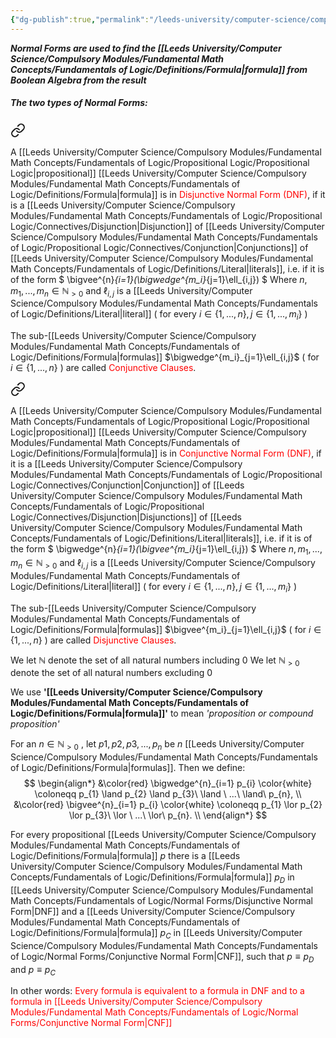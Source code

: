 ```yaml
---
{"dg-publish":true,"permalink":"/leeds-university/computer-science/compulsory-modules/fundamental-math-concepts/fundamentals-of-logic/normal-forms/normal-forms/"}
---
```


***Normal Forms are used to find the [[Leeds University/Computer Science/Compulsory Modules/Fundamental Math Concepts/Fundamentals of Logic/Definitions/Formula\|formula]] from Boolean Algebra from the result***
##### The two types of Normal Forms:

<div class="transclusion internal-embed is-loaded"><a class="markdown-embed-link" href="/leeds-university/computer-science/compulsory-modules/fundamental-math-concepts/fundamentals-of-logic/normal-forms/disjunctive-normal-form/" aria-label="Open link"><svg xmlns="http://www.w3.org/2000/svg" width="24" height="24" viewBox="0 0 24 24" fill="none" stroke="currentColor" stroke-width="2" stroke-linecap="round" stroke-linejoin="round" class="svg-icon lucide-link"><path d="M10 13a5 5 0 0 0 7.54.54l3-3a5 5 0 0 0-7.07-7.07l-1.72 1.71"></path><path d="M14 11a5 5 0 0 0-7.54-.54l-3 3a5 5 0 0 0 7.07 7.07l1.71-1.71"></path></svg></a><div class="markdown-embed">




A [[Leeds University/Computer Science/Compulsory Modules/Fundamental Math Concepts/Fundamentals of Logic/Propositional Logic/Propositional Logic\|propositional]] [[Leeds University/Computer Science/Compulsory Modules/Fundamental Math Concepts/Fundamentals of Logic/Definitions/Formula\|formula]] is in <span style="color:#ff0000">Disjunctive Normal Form (DNF)</span>, if it is a [[Leeds University/Computer Science/Compulsory Modules/Fundamental Math Concepts/Fundamentals of Logic/Propositional Logic/Connectives/Disjunction\|Disjunction]] of [[Leeds University/Computer Science/Compulsory Modules/Fundamental Math Concepts/Fundamentals of Logic/Propositional Logic/Connectives/Conjunction\|Conjunctions]] of [[Leeds University/Computer Science/Compulsory Modules/Fundamental Math Concepts/Fundamentals of Logic/Definitions/Literal\|literals]], i.e. if it is of the form
$
\bigvee^{n}_{i=1}(\bigwedge^{m_i}_{j=1}\ell_{i,j})
$
Where $n, m_1,...,m_{n}\in\mathbb{N}_{>0}$ and $\ell_{i,j}$ is a [[Leeds University/Computer Science/Compulsory Modules/Fundamental Math Concepts/Fundamentals of Logic/Definitions/Literal\|literal]]
( for every $i\in\{1,...,n\},j\in\{1,...,m_{i}\}$ )

The sub-[[Leeds University/Computer Science/Compulsory Modules/Fundamental Math Concepts/Fundamentals of Logic/Definitions/Formula\|formulas]] $\bigwedge^{m_i}_{j=1}\ell_{i,j}$ ( for $i\in\{1,...,n\}$ ) are called <span style="color:#ff0000">Conjunctive Clauses</span>.

</div></div>


<div class="transclusion internal-embed is-loaded"><a class="markdown-embed-link" href="/leeds-university/computer-science/compulsory-modules/fundamental-math-concepts/fundamentals-of-logic/normal-forms/conjunctive-normal-form/" aria-label="Open link"><svg xmlns="http://www.w3.org/2000/svg" width="24" height="24" viewBox="0 0 24 24" fill="none" stroke="currentColor" stroke-width="2" stroke-linecap="round" stroke-linejoin="round" class="svg-icon lucide-link"><path d="M10 13a5 5 0 0 0 7.54.54l3-3a5 5 0 0 0-7.07-7.07l-1.72 1.71"></path><path d="M14 11a5 5 0 0 0-7.54-.54l-3 3a5 5 0 0 0 7.07 7.07l1.71-1.71"></path></svg></a><div class="markdown-embed">




A [[Leeds University/Computer Science/Compulsory Modules/Fundamental Math Concepts/Fundamentals of Logic/Propositional Logic/Propositional Logic\|propositional]] [[Leeds University/Computer Science/Compulsory Modules/Fundamental Math Concepts/Fundamentals of Logic/Definitions/Formula\|formula]] is in <span style="color:#ff0000">Conjunctive Normal Form (DNF)</span>, if it is a [[Leeds University/Computer Science/Compulsory Modules/Fundamental Math Concepts/Fundamentals of Logic/Propositional Logic/Connectives/Conjunction\|Conjunction]] of [[Leeds University/Computer Science/Compulsory Modules/Fundamental Math Concepts/Fundamentals of Logic/Propositional Logic/Connectives/Disjunction\|Disjunctions]] of [[Leeds University/Computer Science/Compulsory Modules/Fundamental Math Concepts/Fundamentals of Logic/Definitions/Literal\|literals]], i.e. if it is of the form
$
\bigwedge^{n}_{i=1}(\bigvee^{m_i}_{j=1}\ell_{i,j})
$
Where $n, m_1,...,m_{n}\in\mathbb{N}_{>0}$ and $\ell_{i,j}$ is a [[Leeds University/Computer Science/Compulsory Modules/Fundamental Math Concepts/Fundamentals of Logic/Definitions/Literal\|literal]]
( for every $i\in\{1,...,n\},j\in\{1,...,m_{i}\}$ )

The sub-[[Leeds University/Computer Science/Compulsory Modules/Fundamental Math Concepts/Fundamentals of Logic/Definitions/Formula\|formulas]] $\bigvee^{m_i}_{j=1}\ell_{i,j}$ ( for $i\in\{1,...,n\}$ ) are called <span style="color:#ff0000">Disjunctive Clauses</span>.

</div></div>



We let $\mathbb{N}$ denote the set of all natural numbers including 0
We let $\mathbb{N}_{>0}$ denote the set of all natural numbers excluding 0

We use **'[[Leeds University/Computer Science/Compulsory Modules/Fundamental Math Concepts/Fundamentals of Logic/Definitions/Formula\|formula]]'** to mean *'proposition or compound proposition'*

For an $n \in \mathbb{N}_{>0}\ {}$, let $p1,p2,p3,...,p_n$ be $n$ [[Leeds University/Computer Science/Compulsory Modules/Fundamental Math Concepts/Fundamentals of Logic/Definitions/Formula\|formulas]]. Then we define:
$$
\begin{align*}
&\color{red} \bigwedge^{n}_{i=1} p_{i} \color{white}
\coloneqq p_{1} \land p_{2} \land p_{3}\ \land \ ...\ \land\ p_{n}, \\
&\color{red} \bigvee^{n}_{i=1} p_{i} \color{white}
\coloneqq p_{1} \lor p_{2} \lor p_{3}\ \lor \ ...\ \lor\ p_{n}. \\
\end{align*}
$$

For every propositional [[Leeds University/Computer Science/Compulsory Modules/Fundamental Math Concepts/Fundamentals of Logic/Definitions/Formula\|formula]] $p$ there is a [[Leeds University/Computer Science/Compulsory Modules/Fundamental Math Concepts/Fundamentals of Logic/Definitions/Formula\|formula]] $p_D$ in [[Leeds University/Computer Science/Compulsory Modules/Fundamental Math Concepts/Fundamentals of Logic/Normal Forms/Disjunctive Normal Form\|DNF]] and a [[Leeds University/Computer Science/Compulsory Modules/Fundamental Math Concepts/Fundamentals of Logic/Definitions/Formula\|formula]] $p_C$ in [[Leeds University/Computer Science/Compulsory Modules/Fundamental Math Concepts/Fundamentals of Logic/Normal Forms/Conjunctive Normal Form\|CNF]], such that $p\equiv p_{D}$ and $p\equiv p_{C}$ 

In other words: <span style="color:#ff0000">Every formula is equivalent to a formula in DNF and to a formula in [[Leeds University/Computer Science/Compulsory Modules/Fundamental Math Concepts/Fundamentals of Logic/Normal Forms/Conjunctive Normal Form\|CNF]]</span>